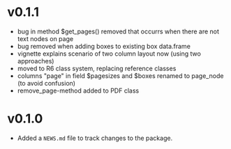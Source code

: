# v0.1.1
* bug in method $get_pages() removed that occurrs when there are not text nodes on page
* bug removed when adding boxes to existing box data.frame
* vignette explains scenario of two column layout now (using two approaches)
* moved to R6 class system, replacing reference classes
* columns "page" in field $pagesizes and $boxes renamed to page_node (to avoid confusion)
* remove_page-method added to PDF class


# v0.1.0

* Added a `NEWS.md` file to track changes to the package.



